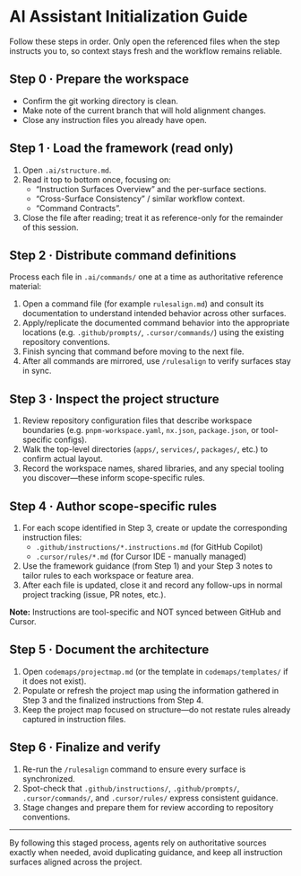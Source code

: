 # AI Assistant Initialization Guide

Follow these steps in order. Only open the referenced files when the step instructs you to, so context stays fresh and the workflow remains reliable.

## Step 0 · Prepare the workspace

- Confirm the git working directory is clean.
- Make note of the current branch that will hold alignment changes.
- Close any instruction files you already have open.

## Step 1 · Load the framework (read only)

1. Open `.ai/structure.md`.
2. Read it top to bottom once, focusing on:
   - “Instruction Surfaces Overview” and the per-surface sections.
   - “Cross-Surface Consistency” / similar workflow context.
   - “Command Contracts”.
3. Close the file after reading; treat it as reference-only for the remainder of this session.

## Step 2 · Distribute command definitions

Process each file in `.ai/commands/` one at a time as authoritative reference material:

1. Open a command file (for example `rulesalign.md`) and consult its documentation to understand intended behavior across other surfaces.
2. Apply/replicate the documented command behavior into the appropriate locations (e.g. `.github/prompts/`, `.cursor/commands/`) using the existing repository conventions.
3. Finish syncing that command before moving to the next file.
4. After all commands are mirrored, use `/rulesalign` to verify surfaces stay in sync.

## Step 3 · Inspect the project structure

1. Review repository configuration files that describe workspace boundaries (e.g. `pnpm-workspace.yaml`, `nx.json`, `package.json`, or tool-specific configs).
2. Walk the top-level directories (`apps/`, `services/`, `packages/`, etc.) to confirm actual layout.
3. Record the workspace names, shared libraries, and any special tooling you discover—these inform scope-specific rules.

## Step 4 · Author scope-specific rules

1. For each scope identified in Step 3, create or update the corresponding instruction files:
   - `.github/instructions/*.instructions.md` (for GitHub Copilot)
   - `.cursor/rules/*.md` (for Cursor IDE - manually managed)
2. Use the framework guidance (from Step 1) and your Step 3 notes to tailor rules to each workspace or feature area.
3. After each file is updated, close it and record any follow-ups in normal project tracking (issue, PR notes, etc.).

**Note:** Instructions are tool-specific and NOT synced between GitHub and Cursor.

## Step 5 · Document the architecture

1. Open `codemaps/projectmap.md` (or the template in `codemaps/templates/` if it does not exist).
2. Populate or refresh the project map using the information gathered in Step 3 and the finalized instructions from Step 4.
3. Keep the project map focused on structure—do not restate rules already captured in instruction files.

## Step 6 · Finalize and verify

1. Re-run the `/rulesalign` command to ensure every surface is synchronized.
2. Spot-check that `.github/instructions/`, `.github/prompts/`, `.cursor/commands/`, and `.cursor/rules/` express consistent guidance.
3. Stage changes and prepare them for review according to repository conventions.

---

By following this staged process, agents rely on authoritative sources exactly when needed, avoid duplicating guidance, and keep all instruction surfaces aligned across the project.
